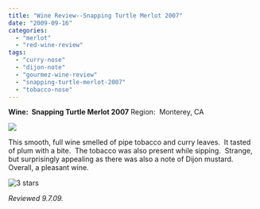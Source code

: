 ```yaml
---
title: "Wine Review--Snapping Turtle Merlot 2007"
date: "2009-09-16"
categories:
  - "merlot"
  - "red-wine-review"
tags:
  - "curry-nose"
  - "dijon-note"
  - "gourmez-wine-review"
  - "snapping-turtle-merlot-2007"
  - "tobacco-nose"
---
```


**Wine:  Snapping Turtle Merlot 2007** Region:  Monterey, CA

![](http://www.rebeccagomezfarrell.com/gourmez/photos/snappingturtlemerlot.jpg)

This smooth, full wine smelled of pipe tobacco and curry leaves.  It tasted of plum with a bite.  The tobacco was also present while sipping.  Strange, but surprisingly appealing as there was also a note of Dijon mustard.  Overall, a pleasant wine.




<div class="caption">

![3 stars](http://s3.amazonaws.com/thegourmez-wpmedia/2009/02/rating_avocado1.gif "rating_avocado1")</div>


_Reviewed 9.7.09._
